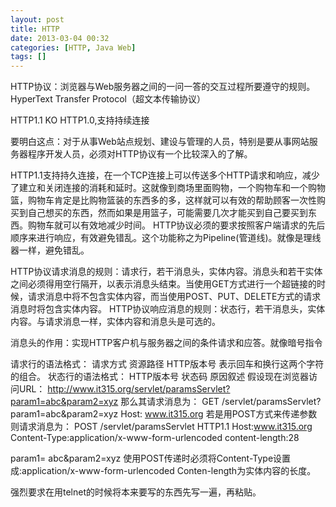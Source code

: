 ```yaml
---
layout: post
title: HTTP
date: 2013-03-04 00:32
categories: [HTTP, Java Web]
tags: []
---
```

HTTP协议：浏览器与Web服务器之间的一问一答的交互过程所要遵守的规则。HyperText Transfer Protocol（超文本传输协议）


HTTP1.1 KO HTTP1.0,支持持续连接


要明白这点：对于从事Web站点规划、建设与管理的人员，特别是要从事网站服务器程序开发人员，必须对HTTP协议有一个比较深入的了解。


HTTP1.1支持持久连接，在一个TCP连接上可以传送多个HTTP请求和响应，减少了建立和关闭连接的消耗和延时。这就像到商场里面购物，一个购物车和一个购物篮，购物车肯定是比购物篮装的东西多的多，这样就可以有效的帮助顾客一次性购买到自己想买的东西，然而如果是用篮子，可能需要几次才能买到自己要买到东西。购物车就可以有效地减少时间。
HTTP协议必须的要求按照客户端请求的先后顺序来进行响应，有效避免错乱。这个功能称之为Pipeline(管道线)。就像是理线器一样，避免错乱。


HTTP协议请求消息的规则：请求行，若干消息头，实体内容。消息头和若干实体之间必须得用空行隔开，以表示消息头结束。当使用GET方式进行一个超链接的时候，请求消息中将不包含实体内容，而当使用POST、PUT、DELETE方式的请求消息时将包含实体内容。
HTTP协议响应消息的规则：状态行，若干消息头，实体内容。与请求消息一样，实体内容和消息头是可选的。


消息头的作用：实现HTTP客户机与服务器之间的条件请求和应答。就像暗号指令


请求行的语法格式：
请求方式 资源路径 HTTP版本号<CRLF>
<CRLF>表示回车和换行这两个字符的组合。
状态行的语法格式：
HTTP版本号 状态码 原因叙述<CRLF>
假设现在浏览器访问URL：
http://www.it315.org/servlet/paramsServlet?param1=abc&param2=xyz
那么其请求消息为：
GET /servlet/paramsServlet?param1=abc&param2=xyz
Host: www.it315.org
若是用POST方式来传递参数则请求消息为：
POST /servlet/paramsServlet HTTP1.1
Host:www.it315.org
Content-Type:application/x-www-form-urlencoded
content-length:28


param1= abc&param2=xyz
使用POST传递时必须将Content-Type设置成:application/x-www-form-urlencoded
Conten-length为实体内容的长度。


强烈要求在用telnet的时候将本来要写的东西先写一遍，再粘贴。
   